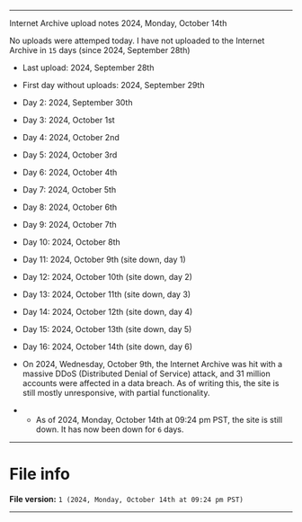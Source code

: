 
***

Internet Archive upload notes 2024, Monday, October 14th

No uploads were attemped today. I have not uploaded to the Internet Archive in `15` days (since 2024, September 28th)

- Last upload: 2024, September 28th
- First day without uploads: 2024, September 29th
- Day 2: 2024, September 30th
- Day 3: 2024, October 1st
- Day 4: 2024, October 2nd
- Day 5: 2024, October 3rd
- Day 6: 2024, October 4th
- Day 7: 2024, October 5th
- Day 8: 2024, October 6th
- Day 9: 2024, October 7th
- Day 10: 2024, October 8th
- Day 11: 2024, October 9th (site down, day 1)
- Day 12: 2024, October 10th (site down, day 2)
- Day 13: 2024, October 11th (site down, day 3)
- Day 14: 2024, October 12th (site down, day 4)
- Day 15: 2024, October 13th (site down, day 5)
- Day 16: 2024, October 14th (site down, day 6)

- On 2024, Wednesday, October 9th, the Internet Archive was hit with a massive DDoS (Distributed Denial of Service) attack, and 31 million accounts were affected in a data breach. As of writing this, the site is still mostly unresponsive, with partial functionality.
- - As of 2024, Monday, October 14th at 09:24 pm PST, the site is still down. It has now been down for `6` days.

***

# File info

**File version:** `1 (2024, Monday, October 14th at 09:24 pm PST)`

***

